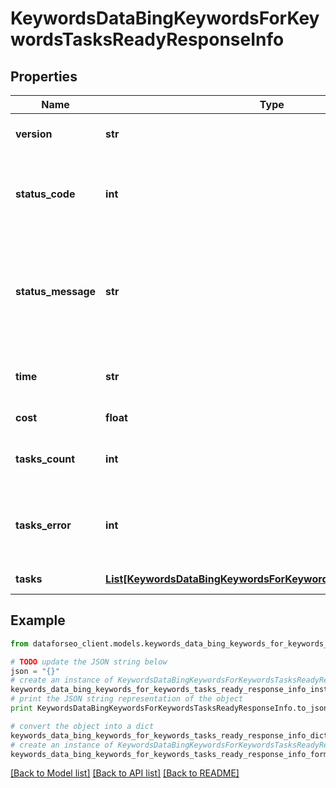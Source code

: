 # KeywordsDataBingKeywordsForKeywordsTasksReadyResponseInfo


## Properties

Name | Type | Description | Notes
------------ | ------------- | ------------- | -------------
**version** | **str** | the current version of the API | [optional] 
**status_code** | **int** | general status code you can find the full list of the response codes here | [optional] 
**status_message** | **str** | general informational message you can find the full list of general informational messages here | [optional] 
**time** | **str** | total execution time, seconds | [optional] 
**cost** | **float** | total tasks cost, USD | [optional] 
**tasks_count** | **int** | the number of tasks in the tasks array | [optional] 
**tasks_error** | **int** | the number of tasks in the tasks array returned with an error | [optional] 
**tasks** | [**List[KeywordsDataBingKeywordsForKeywordsTasksReadyTaskInfo]**](KeywordsDataBingKeywordsForKeywordsTasksReadyTaskInfo.md) | array of tasks | [optional] 

## Example

```python
from dataforseo_client.models.keywords_data_bing_keywords_for_keywords_tasks_ready_response_info import KeywordsDataBingKeywordsForKeywordsTasksReadyResponseInfo

# TODO update the JSON string below
json = "{}"
# create an instance of KeywordsDataBingKeywordsForKeywordsTasksReadyResponseInfo from a JSON string
keywords_data_bing_keywords_for_keywords_tasks_ready_response_info_instance = KeywordsDataBingKeywordsForKeywordsTasksReadyResponseInfo.from_json(json)
# print the JSON string representation of the object
print KeywordsDataBingKeywordsForKeywordsTasksReadyResponseInfo.to_json()

# convert the object into a dict
keywords_data_bing_keywords_for_keywords_tasks_ready_response_info_dict = keywords_data_bing_keywords_for_keywords_tasks_ready_response_info_instance.to_dict()
# create an instance of KeywordsDataBingKeywordsForKeywordsTasksReadyResponseInfo from a dict
keywords_data_bing_keywords_for_keywords_tasks_ready_response_info_form_dict = keywords_data_bing_keywords_for_keywords_tasks_ready_response_info.from_dict(keywords_data_bing_keywords_for_keywords_tasks_ready_response_info_dict)
```
[[Back to Model list]](../README.md#documentation-for-models) [[Back to API list]](../README.md#documentation-for-api-endpoints) [[Back to README]](../README.md)


